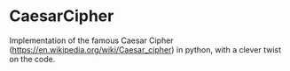 # CaesarCipher
Implementation of the famous Caesar Cipher (https://en.wikipedia.org/wiki/Caesar_cipher) in python, with a clever twist on the code.
